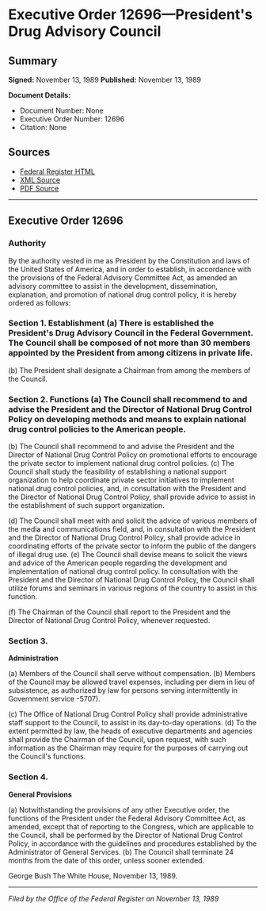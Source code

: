 # Executive Order 12696—President's Drug Advisory Council

## Summary

**Signed:** November 13, 1989
**Published:** November 13, 1989

**Document Details:**
- Document Number: None
- Executive Order Number: 12696
- Citation: None

## Sources
- [Federal Register HTML](https://www.presidency.ucsb.edu/documents/executive-order-12696-presidents-drug-advisory-council)
- [XML Source](None)
- [PDF Source](None)

---

## Executive Order 12696

### Authority

By the authority vested in me as President by the Constitution and laws of the United States of America, and in order to establish, in accordance with the provisions of the Federal Advisory Committee Act, as amended an advisory committee to assist in the development, dissemination, explanation, and promotion of national drug control policy, it is hereby ordered as follows:
### Section 1. Establishment (a) There is established the President's Drug Advisory Council in the Federal Government. The Council shall be composed of not more than 30 members appointed by the President from among citizens in private life.

(b) The President shall designate a Chairman from among the members of the Council.
### Section 2. Functions (a) The Council shall recommend to and advise the President and the Director of National Drug Control Policy on developing methods and means to explain national drug control policies to the American people.

(b) The Council shall recommend to and advise the President and the Director of National Drug Control Policy on promotional efforts to encourage the private sector to implement national drug control policies.
(c) The Council shall study the feasibility of establishing a national support organization to help coordinate private sector initiatives to implement national drug control policies, and, in consultation with the President and the Director of National Drug Control Policy, shall provide advice to assist in the establishment of such support organization.

(d) The Council shall meet with and solicit the advice of various members of the media and communications field, and, in consultation with the President and the Director of National Drug Control Policy, shall provide advice in coordinating efforts of the private sector to inform the public of the dangers of illegal drug use.
(e) The Council shall devise means to solicit the views and advice of the American people regarding the development and implementation of national drug control policy. In consultation with the President and the Director of National Drug Control Policy, the Council shall utilize forums and seminars in various regions of the country to assist in this function.

(f) The Chairman of the Council shall report to the President and the Director of National Drug Control Policy, whenever requested.
### Section 3.

**Administration**

(a) Members of the Council shall serve without compensation.
(b) Members of the Council may be allowed travel expenses, including per diem in lieu of subsistence, as authorized by law for persons serving intermittently in Government service -5707).

(c) The Office of National Drug Control Policy shall provide administrative staff support to the Council, to assist in its day-to-day operations.
(d) To the extent permitted by law, the heads of executive departments and agencies shall provide the Chairman of the Council, upon request, with such information as the Chairman may require for the purposes of carrying out the Council's functions.

### Section 4.

**General Provisions**

(a) Notwithstanding the provisions of any other Executive order, the functions of the President under the Federal Advisory Committee Act, as amended, except that of reporting to the Congress, which are applicable to the Council, shall be performed by the Director of National Drug Control Policy, in accordance with the guidelines and procedures established by the Administrator of General Services.
(b) The Council shall terminate 24 months from the date of this order, unless sooner extended.

George Bush
The White House,
November 13, 1989.

---

*Filed by the Office of the Federal Register on November 13, 1989*
